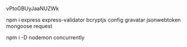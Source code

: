 vPtoGBUyJaaNUZWk

npm i express express-validator bcryptjs config gravatar jsonwebtoken mongoose request

npm i -D nodemon concurrently
